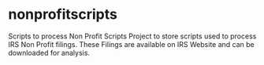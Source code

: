 # nonprofitscripts
Scripts to process Non Profit Scripts
Project to store scripts used to process IRS Non Profit filings.
These Filings are available on IRS Website and can be downloaded for analysis.


